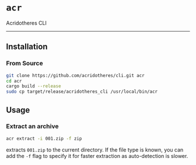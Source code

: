 # `acr`

Acridotheres CLI

---

## Installation

### From Source

```bash
git clone https://github.com/acridotheres/cli.git acr
cd acr
cargo build --release
sudo cp target/release/acridotheres_cli /usr/local/bin/acr
```

## Usage

### Extract an archive

```bash
acr extract -i 001.zip -f zip
```

extracts `001.zip` to the current directory. If the file type is known,
you can add the `-f` flag to specify it for faster extraction as auto-detection
is slower.